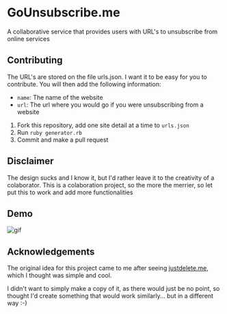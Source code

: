 GoUnsubscribe.me
================

A collaborative service that provides users with URL's to unsubscribe from online services

## Contributing
The URL's are stored on the file urls.json. I want it to be easy for you to contribute. You will then add the following information:

- `name`: The name of the website
- `url`: The url where you would go if you were unsubscribing from a website

1. Fork this repository, add one site detail at a time to `urls.json`
2. Run `ruby generator.rb`
3. Commit and make a pull request

## Disclaimer
The design sucks and I know it, but I'd rather leave it to the creativity of a colaborator.
This is a colaboration project, so the more the merrier, so let put this to work and add more functionalities

## Demo
![gif](https://raw.github.com/mplacona/gounsubscribe.me/master/public/images/gounsubscribe.gif)

## Acknowledgements
The original idea for this project came to me after seeing [justdelete.me](http://justdelete.me), which I thought was simple and cool.

I didn't want to simply make a copy of it, as there would just be no point, so thought I'd create something that would work similarly... but in a different way :-)

